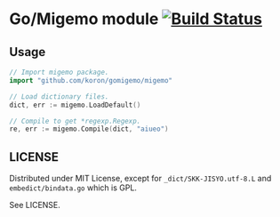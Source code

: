 # Go/Migemo module [![Build Status](https://travis-ci.org/koron/gomigemo.svg)](https://travis-ci.org/koron/gomigemo)

## Usage

```go
// Import migemo package.
import "github.com/koron/gomigemo/migemo"

// Load dictionary files.
dict, err := migemo.LoadDefault()

// Compile to get *regexp.Regexp.
re, err := migemo.Compile(dict, "aiueo")
```

## LICENSE

Distributed under MIT License,
except for `_dict/SKK-JISYO.utf-8.L` and `embedict/bindata.go` which is GPL.

See LICENSE.

